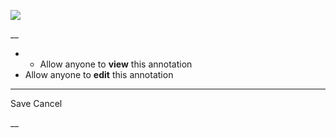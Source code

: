 ![](https://bat.bing.com/action/0?ti=56018282&Ver=2&mid=a237f5c7-105e-4499-90ca-5e91ee32e237&sid=201ffde0635411ee902411d77b750559&vid=20202bf0635411ee9ac03f2e618b0b9f&vids=0&msclkid=N&pi=0&lg=en-US&sw=800&sh=600&sc=24&nwd=1&tl=Shortform%20%7C%20Book&p=https%3A%2F%2Fwww.shortform.com%2Fapp%2Fbook%2Fa-promised-land%2Fchapter-27&r=&lt=322&evt=pageLoad&sv=1&rn=85231)

__

  *   * Allow anyone to **view** this annotation
  * Allow anyone to **edit** this annotation



* * *

Save Cancel

__



